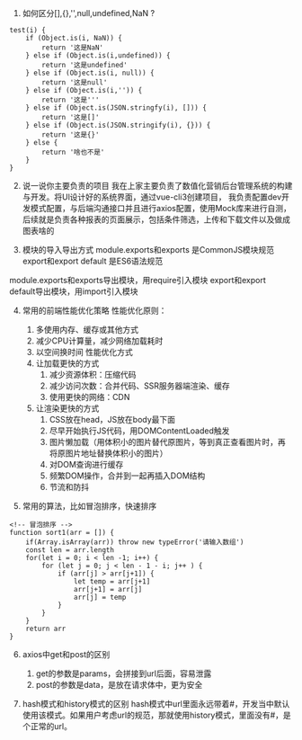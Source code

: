 1. 如何区分[],{},'',null,undefined,NaN ?
```
test(i) {
	if (Object.is(i, NaN)) {
		return '这是NaN'
	} else if (Object.is(i,undefined)) {
		return '这是undefined'
	} else if (Object.is(i, null)) {
		return '这是null'
	} else if (Object.is(i,'')) {
		return '这是'''
	} else if (Object.is(JSON.stringfy(i), [])) {
		return '这是[]'
	} else if (Object.is(JSON.stringify(i), {})) {
		return '这是{}'
	} else {
		return '啥也不是'
	}
}
```
2. 说一说你主要负责的项目
我在上家主要负责了数值化营销后台管理系统的构建与开发。将Ul设计好的系统界面，通过vue-cli3创建项目，
我负责配置dev开发模式配置，与后端沟通接口并且进行axios配置，使用Mock库来进行自测，后续就是负责各种报表的页面展示，包括条件筛选，上传和下载文件以及做成图表啥的

3. 模块的导入导出方式
module.exports和exports 是CommonJS模块规范
export和export default 是ES6语法规范

module.exports和exports导出模块，用require引入模块
export和export default导出模块，用import引入模块

4. 常用的前端性能优化策略
	性能优化原则：
	1. 多使用内存、缓存或其他方式
	2. 减少CPU计算量，减少网络加载耗时
	3. 以空间换时间
	性能优化方式
	1. 让加载更快的方式
		1. 减少资源体积：压缩代码
		2. 减少访问次数：合并代码、SSR服务器端渲染、缓存
		3. 使用更快的网络：CDN
	2. 让渲染更快的方式
		1. CSS放在head，JS放在body最下面
		2. 尽早开始执行JS代码，用DOMContentLoaded触发
		3. 图片懒加载（用体积小的图片替代原图片，等到真正查看图片时，再将原图片地址替换体积小的图片）
		4. 对DOM查询进行缓存
		5. 频繁DOM操作，合并到一起再插入DOM结构
		6. 节流和防抖

5. 常用的算法，比如冒泡排序，快速排序
```
<!-- 冒泡排序 -->
function sort1(arr = []) {
	if(Array.isArray(arr)) throw new typeError('请输入数组')
	const len = arr.length
	for(let i = 0; i < len -1; i++) {
		for (let j = 0; j < len - 1 - i; j++ ) {
			if (arr[j] > arr[j+1]) {
				let temp = arr[j+1]
				arr[j+1] = arr[j]
				arr[j] = temp
			}
		}
	}
	return arr
}
```

6. axios中get和post的区别
   1. get的参数是params，会拼接到url后面，容易泄露
   2. post的参数是data，是放在请求体中，更为安全

7. hash模式和history模式的区别
   hash模式中url里面永远带着#，开发当中默认使用该模式。如果用户考虑url的规范，那就使用history模式，里面没有#，是个正常的url。